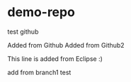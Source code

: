 # demo-repo
test github

Added from Github
Added from Github2

This line is added from Eclipse :)

add from branch1 test
